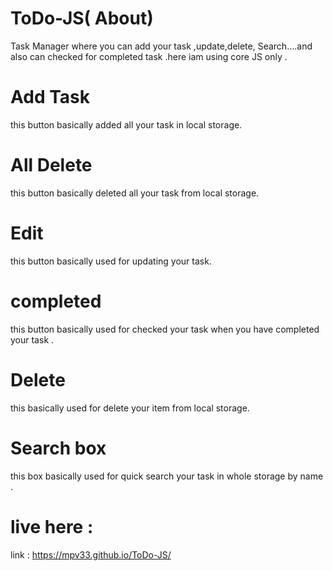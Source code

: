 # ToDo-JS( About)
Task Manager where you can add your task ,update,delete, Search....and also can checked for completed task .here iam using core JS only .
# Add Task
this button basically added  all your task in local storage.
# All Delete
this button basically deleted all your  task from local storage.
# Edit 
this button basically used for updating your task.
# completed
this button basically used for checked your task when you have completed your task .
# Delete
this basically used for delete your item from local storage.
# Search box
this box basically used for quick search your task in whole storage by name .


# live here :
link : https://mpv33.github.io/ToDo-JS/

